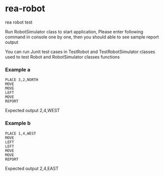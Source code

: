 # rea-robot
rea robot test

Run RobotSimulator class to start application,
Please enter following command in console one by one,
then you should able to see sample report output

You can run Junit test cases in TestRobot and TestRobotSimulator classes used to test 
Robot and RobotSimulator classes functions

### Example a
    PLACE 3,2,NORTH
    MOVE
    MOVE
    LEFT
    MOVE
    REPORT
    
 Expected output
   2,4,WEST   
   
   
### Example b
    PLACE 1,4,WEST
    MOVE
    LEFT
    LEFT
    MOVE
    MOVE
    REPORT

 Expected output
    2,4,EAST
